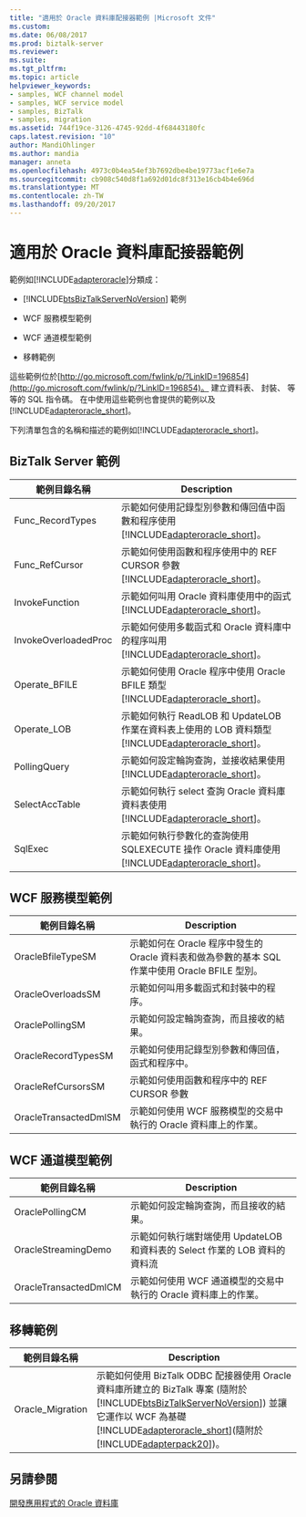 ```yaml
---
title: "適用於 Oracle 資料庫配接器範例 |Microsoft 文件"
ms.custom: 
ms.date: 06/08/2017
ms.prod: biztalk-server
ms.reviewer: 
ms.suite: 
ms.tgt_pltfrm: 
ms.topic: article
helpviewer_keywords:
- samples, WCF channel model
- samples, WCF service model
- samples, BizTalk
- samples, migration
ms.assetid: 744f19ce-3126-4745-92dd-4f68443180fc
caps.latest.revision: "10"
author: MandiOhlinger
ms.author: mandia
manager: anneta
ms.openlocfilehash: 4973c0b4ea54ef3b7692dbe4be19773acf1e6e7a
ms.sourcegitcommit: cb908c540d8f1a692d01dc8f313e16cb4b4e696d
ms.translationtype: MT
ms.contentlocale: zh-TW
ms.lasthandoff: 09/20/2017
---
```

# <a name="samples-for-the-oracle-database-adapter"></a>適用於 Oracle 資料庫配接器範例
範例如[!INCLUDE[adapteroracle](../../includes/adapteroracle-md.md)]分類成：  
  
-   [!INCLUDE[btsBizTalkServerNoVersion](../../includes/btsbiztalkservernoversion-md.md)] 範例  
  
-   WCF 服務模型範例  
  
-   WCF 通道模型範例  
  
-   移轉範例  
  
 這些範例位於[http://go.microsoft.com/fwlink/p/?LinkID=196854](http://go.microsoft.com/fwlink/p/?LinkID=196854)。 建立資料表、 封裝、 等等的 SQL 指令碼。 在中使用這些範例也會提供的範例以及[!INCLUDE[adapteroracle_short](../../includes/adapteroracle-short-md.md)]。  
  
 下列清單包含的名稱和描述的範例如[!INCLUDE[adapteroracle_short](../../includes/adapteroracle-short-md.md)]。  
  
## <a name="biztalk-server-samples"></a>BizTalk Server 範例  
  
|範例目錄名稱|Description|  
|---------------------------|-----------------|  
|Func_RecordTypes|示範如何使用記錄型別參數和傳回值中函數和程序使用[!INCLUDE[adapteroracle_short](../../includes/adapteroracle-short-md.md)]。|  
|Func_RefCursor|示範如何使用函數和程序使用中的 REF CURSOR 參數[!INCLUDE[adapteroracle_short](../../includes/adapteroracle-short-md.md)]。|  
|InvokeFunction|示範如何叫用 Oracle 資料庫使用中的函式[!INCLUDE[adapteroracle_short](../../includes/adapteroracle-short-md.md)]。|  
|InvokeOverloadedProc|示範如何使用多載函式和 Oracle 資料庫中的程序叫用[!INCLUDE[adapteroracle_short](../../includes/adapteroracle-short-md.md)]。|  
|Operate_BFILE|示範如何使用 Oracle 程序中使用 Oracle BFILE 類型[!INCLUDE[adapteroracle_short](../../includes/adapteroracle-short-md.md)]。|  
|Operate_LOB|示範如何執行 ReadLOB 和 UpdateLOB 作業在資料表上使用的 LOB 資料類型[!INCLUDE[adapteroracle_short](../../includes/adapteroracle-short-md.md)]。|  
|PollingQuery|示範如何設定輪詢查詢，並接收結果使用[!INCLUDE[adapteroracle_short](../../includes/adapteroracle-short-md.md)]。|  
|SelectAccTable|示範如何執行 select 查詢 Oracle 資料庫資料表使用[!INCLUDE[adapteroracle_short](../../includes/adapteroracle-short-md.md)]。|  
|SqlExec|示範如何執行參數化的查詢使用 SQLEXECUTE 操作 Oracle 資料庫使用[!INCLUDE[adapteroracle_short](../../includes/adapteroracle-short-md.md)]。|  
  
## <a name="wcf-service-model-samples"></a>WCF 服務模型範例  
  
|範例目錄名稱|Description|  
|---------------------------|-----------------|  
|OracleBfileTypeSM|示範如何在 Oracle 程序中發生的 Oracle 資料表和做為參數的基本 SQL 作業中使用 Oracle BFILE 型別。|  
|OracleOverloadsSM|示範如何叫用多載函式和封裝中的程序。|  
|OraclePollingSM|示範如何設定輪詢查詢，而且接收的結果。|  
|OracleRecordTypesSM|示範如何使用記錄型別參數和傳回值，函式和程序中。|  
|OracleRefCursorsSM|示範如何使用函數和程序中的 REF CURSOR 參數|  
|OracleTransactedDmlSM|示範如何使用 WCF 服務模型的交易中執行的 Oracle 資料庫上的作業。|  
  
## <a name="wcf-channel-model-samples"></a>WCF 通道模型範例  
  
|範例目錄名稱|Description|  
|---------------------------|-----------------|  
|OraclePollingCM|示範如何設定輪詢查詢，而且接收的結果。|  
|OracleStreamingDemo|示範如何執行端對端使用 UpdateLOB 和資料表的 Select 作業的 LOB 資料的資料流|  
|OracleTransactedDmlCM|示範如何使用 WCF 通道模型的交易中執行的 Oracle 資料庫上的作業。|  
  
## <a name="migration-samples"></a>移轉範例  
  
|範例目錄名稱|Description|  
|---------------------------|-----------------|  
|Oracle_Migration|示範如何使用 BizTalk ODBC 配接器使用 Oracle 資料庫所建立的 BizTalk 專案 (隨附於[!INCLUDE[btsBizTalkServerNoVersion](../../includes/btsbiztalkservernoversion-md.md)]) 並讓它運作以 WCF 為基礎[!INCLUDE[adapteroracle_short](../../includes/adapteroracle-short-md.md)](隨附於[!INCLUDE[adapterpack20](../../includes/adapterpack20-md.md)])。|  
  
## <a name="see-also"></a>另請參閱  
[開發應用程式的 Oracle 資料庫](../../adapters-and-accelerators/adapter-oracle-database/develop-your-oracle-database-applications.md)